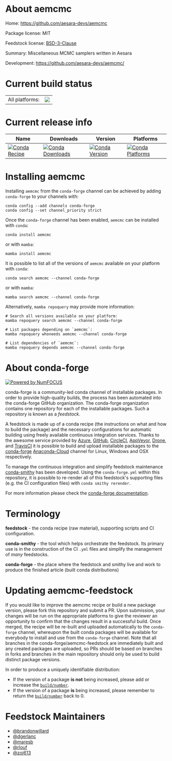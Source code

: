 About aemcmc
============

Home: https://github.com/aesara-devs/aemcmc

Package license: MIT

Feedstock license: [BSD-3-Clause](https://github.com/conda-forge/aemcmc-feedstock/blob/main/LICENSE.txt)

Summary: Miscellaneous MCMC samplers written in Aesara

Development: https://github.com/aesara-devs/aemcmc/

Current build status
====================


<table><tr><td>All platforms:</td>
    <td>
      <a href="https://dev.azure.com/conda-forge/feedstock-builds/_build/latest?definitionId=14930&branchName=main">
        <img src="https://dev.azure.com/conda-forge/feedstock-builds/_apis/build/status/aemcmc-feedstock?branchName=main">
      </a>
    </td>
  </tr>
</table>

Current release info
====================

| Name | Downloads | Version | Platforms |
| --- | --- | --- | --- |
| [![Conda Recipe](https://img.shields.io/badge/recipe-aemcmc-green.svg)](https://anaconda.org/conda-forge/aemcmc) | [![Conda Downloads](https://img.shields.io/conda/dn/conda-forge/aemcmc.svg)](https://anaconda.org/conda-forge/aemcmc) | [![Conda Version](https://img.shields.io/conda/vn/conda-forge/aemcmc.svg)](https://anaconda.org/conda-forge/aemcmc) | [![Conda Platforms](https://img.shields.io/conda/pn/conda-forge/aemcmc.svg)](https://anaconda.org/conda-forge/aemcmc) |

Installing aemcmc
=================

Installing `aemcmc` from the `conda-forge` channel can be achieved by adding `conda-forge` to your channels with:

```
conda config --add channels conda-forge
conda config --set channel_priority strict
```

Once the `conda-forge` channel has been enabled, `aemcmc` can be installed with `conda`:

```
conda install aemcmc
```

or with `mamba`:

```
mamba install aemcmc
```

It is possible to list all of the versions of `aemcmc` available on your platform with `conda`:

```
conda search aemcmc --channel conda-forge
```

or with `mamba`:

```
mamba search aemcmc --channel conda-forge
```

Alternatively, `mamba repoquery` may provide more information:

```
# Search all versions available on your platform:
mamba repoquery search aemcmc --channel conda-forge

# List packages depending on `aemcmc`:
mamba repoquery whoneeds aemcmc --channel conda-forge

# List dependencies of `aemcmc`:
mamba repoquery depends aemcmc --channel conda-forge
```


About conda-forge
=================

[![Powered by
NumFOCUS](https://img.shields.io/badge/powered%20by-NumFOCUS-orange.svg?style=flat&colorA=E1523D&colorB=007D8A)](https://numfocus.org)

conda-forge is a community-led conda channel of installable packages.
In order to provide high-quality builds, the process has been automated into the
conda-forge GitHub organization. The conda-forge organization contains one repository
for each of the installable packages. Such a repository is known as a *feedstock*.

A feedstock is made up of a conda recipe (the instructions on what and how to build
the package) and the necessary configurations for automatic building using freely
available continuous integration services. Thanks to the awesome service provided by
[Azure](https://azure.microsoft.com/en-us/services/devops/), [GitHub](https://github.com/),
[CircleCI](https://circleci.com/), [AppVeyor](https://www.appveyor.com/),
[Drone](https://cloud.drone.io/welcome), and [TravisCI](https://travis-ci.com/)
it is possible to build and upload installable packages to the
[conda-forge](https://anaconda.org/conda-forge) [Anaconda-Cloud](https://anaconda.org/)
channel for Linux, Windows and OSX respectively.

To manage the continuous integration and simplify feedstock maintenance
[conda-smithy](https://github.com/conda-forge/conda-smithy) has been developed.
Using the ``conda-forge.yml`` within this repository, it is possible to re-render all of
this feedstock's supporting files (e.g. the CI configuration files) with ``conda smithy rerender``.

For more information please check the [conda-forge documentation](https://conda-forge.org/docs/).

Terminology
===========

**feedstock** - the conda recipe (raw material), supporting scripts and CI configuration.

**conda-smithy** - the tool which helps orchestrate the feedstock.
                   Its primary use is in the construction of the CI ``.yml`` files
                   and simplify the management of *many* feedstocks.

**conda-forge** - the place where the feedstock and smithy live and work to
                  produce the finished article (built conda distributions)


Updating aemcmc-feedstock
=========================

If you would like to improve the aemcmc recipe or build a new
package version, please fork this repository and submit a PR. Upon submission,
your changes will be run on the appropriate platforms to give the reviewer an
opportunity to confirm that the changes result in a successful build. Once
merged, the recipe will be re-built and uploaded automatically to the
`conda-forge` channel, whereupon the built conda packages will be available for
everybody to install and use from the `conda-forge` channel.
Note that all branches in the conda-forge/aemcmc-feedstock are
immediately built and any created packages are uploaded, so PRs should be based
on branches in forks and branches in the main repository should only be used to
build distinct package versions.

In order to produce a uniquely identifiable distribution:
 * If the version of a package **is not** being increased, please add or increase
   the [``build/number``](https://docs.conda.io/projects/conda-build/en/latest/resources/define-metadata.html#build-number-and-string).
 * If the version of a package **is** being increased, please remember to return
   the [``build/number``](https://docs.conda.io/projects/conda-build/en/latest/resources/define-metadata.html#build-number-and-string)
   back to 0.

Feedstock Maintainers
=====================

* [@brandonwillard](https://github.com/brandonwillard/)
* [@dgerlanc](https://github.com/dgerlanc/)
* [@maresb](https://github.com/maresb/)
* [@rlouf](https://github.com/rlouf/)
* [@zoj613](https://github.com/zoj613/)

